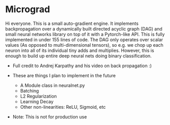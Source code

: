 # Micrograd

Hi everyone. 
This is a small auto-gradient engine. It implements backpropagation over a dynamically built directed acyclic graph (DAG) and small neural networks library on top of it with a Pytorch-like API. This is fully implemented in under 155 lines of code. The DAG only operates over scalar values (As opposed to multi-dimensional tensors), so e.g. we chop up each neuron into all of its individual tiny adds and multiplies. However, this is enough to build up entire deep neural nets doing binary classification.

* Full credit to Andrej Karpathy and his video on back propagation :)

* These are things I plan to implement in the future

    - A Module class in neuralnet.py
    - Batching
    - L2 Regularization
    - Learning Decay
    - Other non-linearities: ReLU, Sigmoid, etc

* Note: This is not for production use


